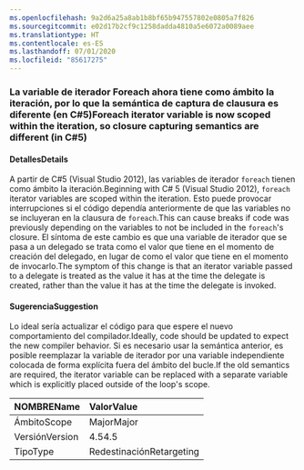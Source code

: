 ```yaml
---
ms.openlocfilehash: 9a2d6a25a8ab1b8bf65b947557802e0805a7f826
ms.sourcegitcommit: e02d17b2cf9c1258dadda4810a5e6072a0089aee
ms.translationtype: HT
ms.contentlocale: es-ES
ms.lasthandoff: 07/01/2020
ms.locfileid: "85617275"
---
```

### <a name="foreach-iterator-variable-is-now-scoped-within-the-iteration-so-closure-capturing-semantics-are-different-in-c5"></a><span data-ttu-id="44f8b-101">La variable de iterador Foreach ahora tiene como ámbito la iteración, por lo que la semántica de captura de clausura es diferente (en C#5)</span><span class="sxs-lookup"><span data-stu-id="44f8b-101">Foreach iterator variable is now scoped within the iteration, so closure capturing semantics are different (in C#5)</span></span>

#### <a name="details"></a><span data-ttu-id="44f8b-102">Detalles</span><span class="sxs-lookup"><span data-stu-id="44f8b-102">Details</span></span>

<span data-ttu-id="44f8b-103">A partir de C#5 (Visual Studio 2012), las variables de iterador `foreach` tienen como ámbito la iteración.</span><span class="sxs-lookup"><span data-stu-id="44f8b-103">Beginning with C# 5 (Visual Studio 2012), `foreach` iterator variables are scoped within the iteration.</span></span> <span data-ttu-id="44f8b-104">Esto puede provocar interrupciones si el código dependía anteriormente de que las variables no se incluyeran en la clausura de `foreach`.</span><span class="sxs-lookup"><span data-stu-id="44f8b-104">This can cause breaks if code was previously depending on the variables to not be included in the `foreach`'s closure.</span></span> <span data-ttu-id="44f8b-105">El síntoma de este cambio es que una variable de iterador que se pasa a un delegado se trata como el valor que tiene en el momento de creación del delegado, en lugar de como el valor que tiene en el momento de invocarlo.</span><span class="sxs-lookup"><span data-stu-id="44f8b-105">The symptom of this change is that an iterator variable passed to a delegate is treated as the value it has at the time the delegate is created, rather than the value it has at the time the delegate is invoked.</span></span>

#### <a name="suggestion"></a><span data-ttu-id="44f8b-106">Sugerencia</span><span class="sxs-lookup"><span data-stu-id="44f8b-106">Suggestion</span></span>

<span data-ttu-id="44f8b-107">Lo ideal sería actualizar el código para que espere el nuevo comportamiento del compilador.</span><span class="sxs-lookup"><span data-stu-id="44f8b-107">Ideally, code should be updated to expect the new compiler behavior.</span></span> <span data-ttu-id="44f8b-108">Si es necesario usar la semántica anterior, es posible reemplazar la variable de iterador por una variable independiente colocada de forma explícita fuera del ámbito del bucle.</span><span class="sxs-lookup"><span data-stu-id="44f8b-108">If the old semantics are required, the iterator variable can be replaced with a separate variable which is explicitly placed outside of the loop's scope.</span></span>

| <span data-ttu-id="44f8b-109">NOMBRE</span><span class="sxs-lookup"><span data-stu-id="44f8b-109">Name</span></span>    | <span data-ttu-id="44f8b-110">Valor</span><span class="sxs-lookup"><span data-stu-id="44f8b-110">Value</span></span>       |
|:--------|:------------|
| <span data-ttu-id="44f8b-111">Ámbito</span><span class="sxs-lookup"><span data-stu-id="44f8b-111">Scope</span></span>   | <span data-ttu-id="44f8b-112">Major</span><span class="sxs-lookup"><span data-stu-id="44f8b-112">Major</span></span>       |
| <span data-ttu-id="44f8b-113">Versión</span><span class="sxs-lookup"><span data-stu-id="44f8b-113">Version</span></span> | <span data-ttu-id="44f8b-114">4.5</span><span class="sxs-lookup"><span data-stu-id="44f8b-114">4.5</span></span>         |
| <span data-ttu-id="44f8b-115">Tipo</span><span class="sxs-lookup"><span data-stu-id="44f8b-115">Type</span></span>    | <span data-ttu-id="44f8b-116">Redestinación</span><span class="sxs-lookup"><span data-stu-id="44f8b-116">Retargeting</span></span> |
